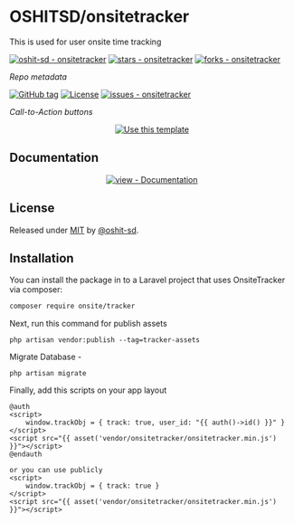 # OSHITSD/onsitetracker
This is used for user onsite time tracking


[![oshit-sd - onsitetracker](https://img.shields.io/static/v1?label=oshit-sd&message=onsitetracker&color=blue&logo=github)](https://github.com/oshit-sd/onsitetracker "Go to GitHub repo")
[![stars - onsitetracker](https://img.shields.io/github/stars/oshit-sd/onsitetracker?style=social)](https://github.com/oshit-sd/onsitetracker)
[![forks - onsitetracker](https://img.shields.io/github/forks/oshit-sd/onsitetracker?style=social)](https://github.com/oshit-sd/onsitetracker)


_Repo metadata_


[![GitHub tag](https://img.shields.io/github/tag/oshit-sd/onsitetracker?include_prereleases=&sort=semver&color=blue)](https://github.com/oshit-sd/onsitetracker/releases/)
[![License](https://img.shields.io/badge/License-MIT-blue)](#license)
[![issues - onsitetracker](https://img.shields.io/github/issues/oshit-sd/onsitetracker)](https://github.com/oshit-sd/onsitetracker/issues)

_Call-to-Action buttons_

<div align="center">

[![Use this template](https://img.shields.io/badge/Generate-Use_this_template-2ea44f?style=for-the-badge)](https://github.com/oshit-sd/onsitetracker/generate)

</div>

## Documentation

<div align="center">

[![view - Documentation](https://img.shields.io/badge/view-Documentation-blue?style=for-the-badge)](/docs/ "Go to project documentation")

</div>


## License

Released under [MIT](/LICENSE) by [@oshit-sd](https://github.com/oshit-sd).

## Installation

You can install the package in to a Laravel project that uses OnsiteTracker via composer:

```bash
composer require onsite/tracker
```

Next, run this command for publish assets

```console
php artisan vendor:publish --tag=tracker-assets
```

Migrate Database -
```console
php artisan migrate
```

Finally, add this scripts on your app layout

```
@auth
<script>
    window.trackObj = { track: true, user_id: "{{ auth()->id() }}" }
</script>
<script src="{{ asset('vendor/onsitetracker/onsitetracker.min.js') }}"></script>
@endauth

or you can use publicly
<script>
    window.trackObj = { track: true }
</script>
<script src="{{ asset('vendor/onsitetracker/onsitetracker.min.js') }}"></script>
```
